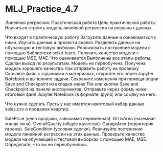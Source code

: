 # MLJ_Practice_4.7
Линейная регрессия. Практическая работа
Цель практической работы
Научиться строить модель линейной регрессии на реальных данных.

Что входит в практическую работу
Загрузить данные и ознакомиться с ними.
Изучить данные и провести анализ.
Разделить данные на обучающую и тестовую выборки.
Реализовать построение модели с помощью библиотеки scikit-learn.
Получить качество модели с помощью MSE, MAE.
Что оценивается
Выполнены все этапы работы.
Сделан вывод по результатам.
Модель не переобучена.
Получена модель хорошего качества.
Как отправить работу на проверку
Скачайте файл с заданиями в материалах, откройте его через Jupyter Notebook и выполните задачи. Сохраните изменения при помощи опции Save and Checkpoint из вкладки меню File или кнопки Save and Checkpoint на панели инструментов. Отправьте через форму ниже итоговый файл Jupyter Notebook (в формате .ipynb) или ссылку на него.

Что нужно сделать
Пусть у нас имеется некоторый набор данных sales.csv о продажах квартир:

SalePrice (цена продажи, зависимая переменная).
GrLivArea (наземная жилая зона).
OverallQuality (общее качество).
GarageArea (территория гаража).
SaleCondition (условия сделки).
Реализуйте построение модели линейной регрессии на этих данных. Проверьте качество модели на обучающей и тестовой выборках с помощью MAE, MSE. Определите, что вы не переобучились.
